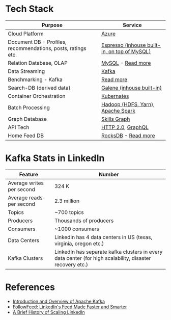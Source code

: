 # Tech Stack

| Purpose                                                      | Service                                                                                                                                                                                                                                  |
|--------------------------------------------------------------|------------------------------------------------------------------------------------------------------------------------------------------------------------------------------------------------------------------------------------------|
| Cloud Platform                                               | [Azure](https://engineering.linkedin.com/blog/2023/costwiz--saving-cost-for-linkedin-enterprise-on-azure)                                                                                                                                |
| Document DB - Profiles, recommendations, posts, ratings etc. | [Espresso (inhouse built-in, on top of MySQL)](https://engineering.linkedin.com/espresso/introducing-espresso-linkedins-hot-new-distributed-document-store)                                                                              |
| Relation Database, OLAP                                      | [MySQL](https://github.com/Anshul619/HLD-System-Designs/tree/main/1_Databases/7_SQL-Databases/Readme.md) - [Read more](https://engineering.linkedin.com/blog/topic/mysql)                                                                                                             |
| Data Streaming                                               | [Kafka](https://github.com/Anshul619/HLD-System-Designs/tree/main/2_MessageBrokersEDA/Kafka/Readme.md)                                                                                                                                                                                       |
| Benchmarking - Kafka                                         | [Read more](https://github.com/Anshul619/HLD-System-Designs/tree/main/15_Estimations&Benchmarking/Benchmarking/KafkaBenchmarking.md)                                                                                                                                                                                                        |
| Search-DB (derived data)                                     | [Galene (inhouse built-in)](https://engineering.linkedin.com/search/did-you-mean-galene)                                                                                                                                                 |
| Container Orchestration                                      | [Kubernates](https://github.com/Anshul619/HLD-System-Designs/tree/main/9_Container&Orchestration/Kubernates/Readme.md)                                                                                                                                                               |
| Batch Processing                                             | [Hadoop (HDFS, Yarn), Apache Spark](https://engineering.linkedin.com/blog/2023/reducing-apache-spark-application-dependencies-upload-by-99-)                                                                                             |
| Graph Database                                               | [Skills Graph](https://engineering.linkedin.com/blog/2022/building-linkedin-s-skills-graph-to-power-a-skills-first-world)                                                                                                                |
| API Tech                                                     | [HTTP 2.0](https://engineering.linkedin.com/blog/2021/http-2-in-infrastructure--ambry-network-stack-refactoring), [GraphQL](https://engineering.linkedin.com/blog/2023/how-linkedin-adopted-a-graphql-architecture-for-product-developm) |
| Home Feed DB                                                 | [RocksDB](https://github.com/Anshul619/HLD-System-Designs/tree/main/1_Databases/14_EmbededKeyValue-Databases/RocksDB.md) - [Read more](https://engineering.linkedin.com/blog/2016/03/followfeed--linkedin-s-feed-made-faster-and-smarter)                                             |

# Kafka Stats in LinkedIn

| Feature                   | Number                                                                                                    |
|---------------------------|----------------------------------------------------------------------------------------------------------|
| Average writes per second | 324 K                                                                                                    |
| Average reads per second  | 2.3 million                                                                                              |
| Topics                    | ~700 topics                                                                                              |
| Producers                 | Thousands of producers                                                                                   |
| Consumers                 | ~1000 consumers                                                                                          |
| Data Centers              | LinkedIn has 4 data centers in US (texas, virginia, oregon etc.)                                         |
| Kafka Clusters            | LinkedIn has separate kafka clusters in every data center (for high scalability, disaster recovery etc.) |

# References
- [Introduction and Overview of Apache Kafka](https://www.slideshare.net/mumrah/kafka-talk-tri-hug)
- [FollowFeed: LinkedIn's Feed Made Faster and Smarter](https://engineering.linkedin.com/blog/2016/03/followfeed--linkedin-s-feed-made-faster-and-smarter)
- [A Brief History of Scaling LinkedIn](https://engineering.linkedin.com/architecture/brief-history-scaling-linkedin)
